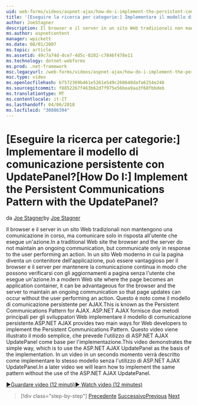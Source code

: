 ```yaml
---
uid: web-forms/videos/aspnet-ajax/how-do-i-implement-the-persistent-communications-pattern-with-the-updatepanel
title: '[Eseguire la ricerca per categorie:] Implementare il modello di comunicazione persistente con UpdatePanel? | Microsoft Docs'
author: JoeStagner
description: Il browser e il server in un sito Web tradizionali non mantengono una comunicazione in corso, ma comunicare solo in risposta all'utente di eseguire una determinata azione...
ms.author: aspnetcontent
manager: wpickett
ms.date: 08/01/2007
ms.topic: article
ms.assetid: 49c7a74d-dce7-4d5c-8282-c7846f478e11
ms.technology: dotnet-webforms
ms.prod: .net-framework
msc.legacyurl: /web-forms/videos/aspnet-ajax/how-do-i-implement-the-persistent-communications-pattern-with-the-updatepanel
msc.type: video
ms.openlocfilehash: b7572369b461e5261e549c260648dafa6254e246
ms.sourcegitcommit: f8852267f463b62d7f975e56bea9aa3f68fbbdeb
ms.translationtype: MT
ms.contentlocale: it-IT
ms.lasthandoff: 04/06/2018
ms.locfileid: "30886394"
---
```

<a name="how-do-i-implement-the-persistent-communications-pattern-with-the-updatepanel"></a><span data-ttu-id="50752-104">[Eseguire la ricerca per categorie:] Implementare il modello di comunicazione persistente con UpdatePanel?</span><span class="sxs-lookup"><span data-stu-id="50752-104">[How Do I:] Implement the Persistent Communications Pattern with the UpdatePanel?</span></span>
====================
<span data-ttu-id="50752-105">da [Joe Stagner](https://github.com/JoeStagner)</span><span class="sxs-lookup"><span data-stu-id="50752-105">by [Joe Stagner](https://github.com/JoeStagner)</span></span>

<span data-ttu-id="50752-106">Il browser e il server in un sito Web tradizionali non mantengono una comunicazione in corso, ma comunicare solo in risposta all'utente che esegue un'azione.</span><span class="sxs-lookup"><span data-stu-id="50752-106">In a traditional Web site the browser and the server do not maintain an ongoing communication, but communicate only in response to the user performing an action.</span></span> <span data-ttu-id="50752-107">In un sito Web moderno in cui la pagina diventa un contenitore dell'applicazione, può essere vantaggioso per il browser e il server per mantenere la comunicazione continua in modo che possono verificarsi con gli aggiornamenti a pagina senza l'utente che esegue un'azione.</span><span class="sxs-lookup"><span data-stu-id="50752-107">In a modern Web site where the page becomes an application container, it can be advantageous for the browser and the server to maintain an ongoing communication so that page updates can occur without the user performing an action.</span></span> <span data-ttu-id="50752-108">Questo è noto come il modello di comunicazione persistente per AJAX.</span><span class="sxs-lookup"><span data-stu-id="50752-108">This is known as the Persistent Communications Pattern for AJAX.</span></span> <span data-ttu-id="50752-109">ASP.NET AJAX fornisce due metodi principali per gli sviluppatori Web implementare il modello di comunicazione persistente.</span><span class="sxs-lookup"><span data-stu-id="50752-109">ASP.NET AJAX provides two main ways for Web developers to implement the Persistent Communications Pattern.</span></span> <span data-ttu-id="50752-110">Questo video viene illustrato il modo semplice, che prevede l'utilizzo di ASP.NET AJAX UpdatePanel come base per l'implementazione.</span><span class="sxs-lookup"><span data-stu-id="50752-110">This video demonstrates the simple way, which is to use the ASP.NET AJAX UpdatePanel as the basis of the implementation.</span></span> <span data-ttu-id="50752-111">In un video in un secondo momento verrà descritto come implementare lo stesso modello senza l'utilizzo di ASP.NET AJAX UpdatePanel.</span><span class="sxs-lookup"><span data-stu-id="50752-111">In a later video we will learn how to implement the same pattern without the use of the ASP.NET AJAX UpdatePanel.</span></span>

[<span data-ttu-id="50752-112">&#9654;Guardare video (12 minuti)</span><span class="sxs-lookup"><span data-stu-id="50752-112">&#9654; Watch video (12 minutes)</span></span>](https://channel9.msdn.com/Blogs/ASP-NET-Site-Videos/how-do-i-implement-the-persistent-communications-pattern-with-the-updatepanel)

> [!div class="step-by-step"]
> <span data-ttu-id="50752-113">[Precedente](how-do-i-use-the-conditional-updatemode-of-the-updatepanel.md)
> [Successivo](how-do-i-localize-an-aspnet-ajax-application.md)</span><span class="sxs-lookup"><span data-stu-id="50752-113">[Previous](how-do-i-use-the-conditional-updatemode-of-the-updatepanel.md)
[Next](how-do-i-localize-an-aspnet-ajax-application.md)</span></span>
